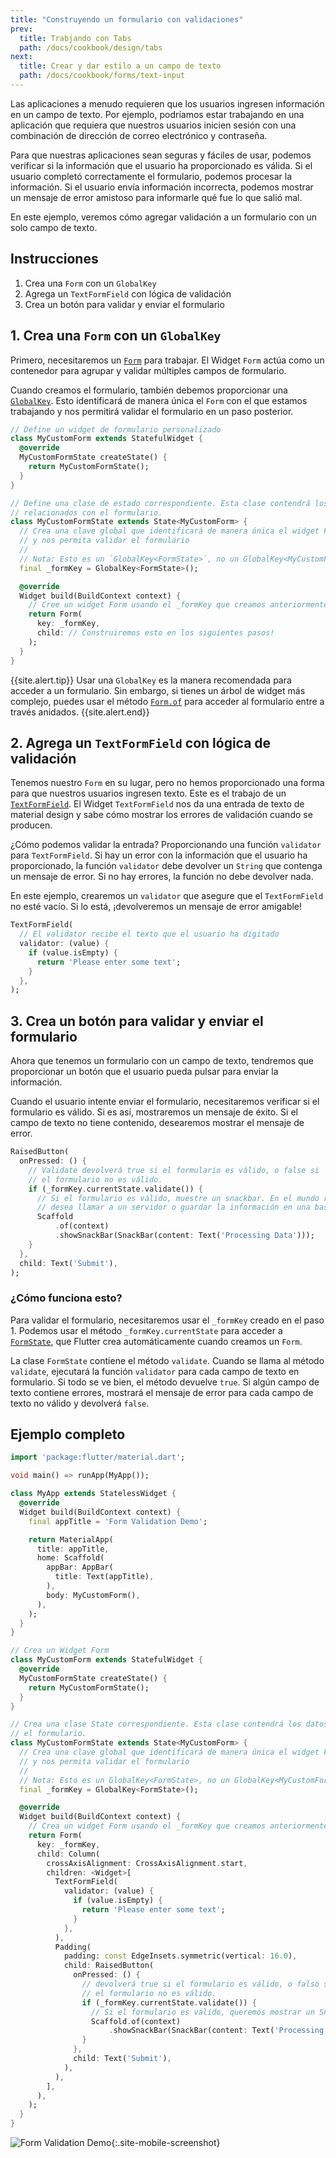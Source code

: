 ```yaml
---
title: "Construyendo un formulario con validaciones"
prev:
  title: Trabjando con Tabs
  path: /docs/cookbook/design/tabs
next:
  title: Crear y dar estilo a un campo de texto
  path: /docs/cookbook/forms/text-input
---
```


Las aplicaciones a menudo requieren que los usuarios ingresen información en un campo de texto. Por 
ejemplo, podríamos estar trabajando en una aplicación que requiera que nuestros usuarios inicien 
sesión con una combinación de dirección de correo electrónico y contraseña.

Para que nuestras aplicaciones sean seguras y fáciles de usar, podemos verificar si la información 
que el usuario ha proporcionado es válida. Si el usuario completó correctamente el formulario, 
podemos procesar la información. Si el usuario envía información incorrecta, podemos mostrar un 
mensaje de error amistoso para informarle qué fue lo que salió 
mal.

En este ejemplo, veremos cómo agregar validación a un formulario con un solo 
campo de texto. 

## Instrucciones

  1. Crea una `Form` con un `GlobalKey`
  2. Agrega un `TextFormField` con lógica de validación
  3. Crea un botón para validar y enviar el formulario

## 1. Crea una `Form` con un `GlobalKey`

Primero, necesitaremos un [`Form`]({{site.api}}/flutter/widgets/Form-class.html) para 
trabajar. El Widget `Form`  actúa como un contenedor para agrupar y validar múltiples campos de 
formulario.

Cuando creamos el formulario, también debemos proporcionar una 
[`GlobalKey`]({{site.api}}/flutter/widgets/GlobalKey-class.html). 
Esto identificará de manera única el `Form` con el que estamos trabajando y nos 
permitirá validar el formulario en un paso posterior. 

<!-- skip -->
```dart
// Define un widget de formulario personalizado
class MyCustomForm extends StatefulWidget {
  @override
  MyCustomFormState createState() {
    return MyCustomFormState();
  }
}

// Define una clase de estado correspondiente. Esta clase contendrá los datos
// relacionados con el formulario.
class MyCustomFormState extends State<MyCustomForm> {
  // Crea una clave global que identificará de manera única el widget Form 
  // y nos permita validar el formulario
  //
  // Nota: Esto es un `GlobalKey<FormState>`, no un GlobalKey<MyCustomFormState>! 
  final _formKey = GlobalKey<FormState>();

  @override
  Widget build(BuildContext context) {
    // Cree un widget Form usando el _formKey que creamos anteriormente
    return Form(
      key: _formKey,
      child: // Construiremos esto en los siguientes pasos!
    );
  }
}
```

{{site.alert.tip}}
Usar una `GlobalKey` es la manera recomendada para acceder a un formulario. Sin embargo, si tienes 
un árbol de widget más complejo, puedes usar el método 
[`Form.of`]({{site.api}}/flutter/widgets/Form/of.html) para 
acceder al formulario entre a través anidados.
{{site.alert.end}}

## 2. Agrega un `TextFormField` con lógica de validación

Tenemos nuestro `Form` en su lugar, pero no hemos proporcionado una forma para que nuestros 
usuarios ingresen texto. Este es el trabajo de un 
[`TextFormField`]({{site.api}}/flutter/material/TextFormField-class.html).
El Widget `TextFormField`  nos da una entrada de texto de material design y sabe cómo 
mostrar los errores de validación cuando se producen.

¿Cómo podemos validar la entrada? Proporcionando una función `validator` para 
`TextFormField`. Si hay un error con la información que el usuario ha proporcionado, 
la función `validator` debe devolver un `String` que contenga un mensaje de error. 
Si no hay errores, la función no debe devolver 
nada.

En este ejemplo, crearemos un `validator` que asegure que el `TextFormField`
no esté vacío. Si lo está, ¡devolveremos un mensaje de error amigable!

<!-- skip -->
```dart
TextFormField(
  // El validator recibe el texto que el usuario ha digitado
  validator: (value) {
    if (value.isEmpty) {
      return 'Please enter some text';
    }
  },
);
```

## 3. Crea un botón para validar y enviar el formulario

Ahora que tenemos un formulario con un campo de texto, tendremos que proporcionar un botón que el 
usuario pueda pulsar para enviar la información. 

Cuando el usuario intente enviar el formulario, necesitaremos verificar si el formulario es válido. 
Si es así, mostraremos un mensaje de éxito. Si el campo de texto no tiene contenido, desearemos 
mostrar el mensaje de error.

<!-- skip -->
```dart
RaisedButton(
  onPressed: () {
    // Validate devolverá true si el formulario es válido, o false si
    // el formulario no es válido.
    if (_formKey.currentState.validate()) {
      // Si el formulario es válido, muestre un snackbar. En el mundo real, a menudo
      // desea llamar a un servidor o guardar la información en una base de datos
      Scaffold
          .of(context)
          .showSnackBar(SnackBar(content: Text('Processing Data')));
    }
  },
  child: Text('Submit'),
);
```

### ¿Cómo funciona esto?

Para validar el formulario, necesitaremos usar el `_formKey` creado en el paso 1. Podemos usar el 
método `_formKey.currentState` para acceder a 
[`FormState`]({{site.api}}/flutter/widgets/FormState-class.html),
que Flutter crea automáticamente cuando creamos un `Form`. 

La clase `FormState` contiene el método `validate`. Cuando se llama al método `validate`, 
ejecutará la función `validator` para cada campo de texto en formulario. 
Si todo se ve bien, el método devuelve `true`. Si algún campo de texto contiene errores, 
mostrará el mensaje de error para cada campo de texto no válido y devolverá 
`false`.

## Ejemplo completo

```dart
import 'package:flutter/material.dart';

void main() => runApp(MyApp());

class MyApp extends StatelessWidget {
  @override
  Widget build(BuildContext context) {
    final appTitle = 'Form Validation Demo';

    return MaterialApp(
      title: appTitle,
      home: Scaffold(
        appBar: AppBar(
          title: Text(appTitle),
        ),
        body: MyCustomForm(),
      ),
    );
  }
}

// Crea un Widget Form
class MyCustomForm extends StatefulWidget {
  @override
  MyCustomFormState createState() {
    return MyCustomFormState();
  }
}

// Crea una clase State correspondiente. Esta clase contendrá los datos relacionados con
// el formulario.
class MyCustomFormState extends State<MyCustomForm> {
  // Crea una clave global que identificará de manera única el widget Form
  // y nos permita validar el formulario
  //
  // Nota: Esto es un GlobalKey<FormState>, no un GlobalKey<MyCustomFormState>!
  final _formKey = GlobalKey<FormState>();

  @override
  Widget build(BuildContext context) {
    // Crea un widget Form usando el _formKey que creamos anteriormente
    return Form(
      key: _formKey,
      child: Column(
        crossAxisAlignment: CrossAxisAlignment.start,
        children: <Widget>[
          TextFormField(
            validator: (value) {
              if (value.isEmpty) {
                return 'Please enter some text';
              }
            },
          ),
          Padding(
            padding: const EdgeInsets.symmetric(vertical: 16.0),
            child: RaisedButton(
              onPressed: () {
                // devolverá true si el formulario es válido, o falso si
                // el formulario no es válido.
                if (_formKey.currentState.validate()) {
                  // Si el formulario es válido, queremos mostrar un Snackbar
                  Scaffold.of(context)
                      .showSnackBar(SnackBar(content: Text('Processing Data')));
                }
              },
              child: Text('Submit'),
            ),
          ),
        ],
      ),
    );
  }
}
```

![Form Validation Demo](/images/cookbook/form-validation.gif){:.site-mobile-screenshot}
